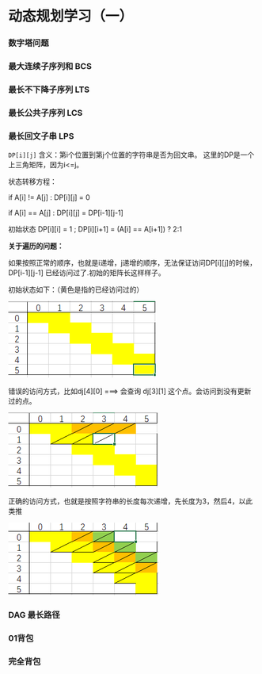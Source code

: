# 动态规划学习（一）

### 数字塔问题

### 最大连续子序列和 BCS

### 最长不下降子序列 LTS

### 最长公共子序列 LCS

### 最长回文子串 LPS

`DP[i][j]` 含义：第i个位置到第j个位置的字符串是否为回文串。
这里的DP是一个上三角矩阵，因为i<=j。

状态转移方程：

if A[i] != A[j] : DP[i][j] = 0

if A[i] == A[j] : DP[i][j] = DP[i-1][j-1]

初始状态 DP[i][i] = 1 ; DP[i][i+1] = (A[i] == A[i+1]) ? 2:1

**关于遍历的问题：**

如果按照正常的顺序，也就是i递增，j递增的顺序，无法保证访问DP[i][j]的时候，DP[i-1][j-1] 已经访问过了.初始的矩阵长这样样子。

初始状态如下：（黄色是指的已经访问过的）

![](../img/LPS1.png)

错误的访问方式，比如dj[4][0] ===> 会查询 dj[3][1] 这个点。会访问到没有更新过的点。

![](../img/LPS2.png)

正确的访问方式，也就是按照字符串的长度每次递增，先长度为3，然后4，以此类推

![](../img/LPS3.png)


### DAG 最长路径

### 01背包

### 完全背包
